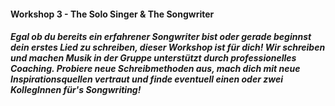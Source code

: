 #### Workshop 3 - The Solo Singer & The Songwriter
##### Egal ob du bereits ein erfahrener Songwriter bist oder gerade beginnst dein erstes Lied zu schreiben, dieser Workshop ist für dich!  Wir schreiben und machen Musik in der Gruppe unterstützt durch professionelles Coaching. Probiere neue Schreibmethoden aus, mach dich mit neue Inspirationsquellen vertraut und finde eventuell einen oder zwei KollegInnen für's Songwriting!
